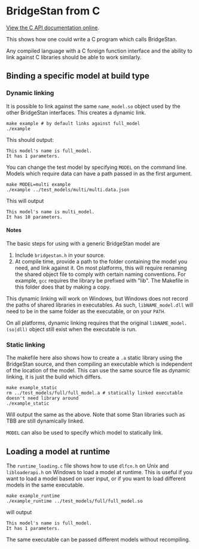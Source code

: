 # BridgeStan from C

[View the C API documentation online](https://roualdes.github.io/bridgestan/latest/languages/c-api.html).

This shows how one could write a C program which calls BridgeStan.

Any compiled language with a C foreign function interface and
the ability to link against C libraries should be able to work similarly.

## Binding a specific model at build type

### Dynamic linking

It is possible to link against the same `name_model.so` object used by the other
BridgeStan interfaces. This creates a dynamic link.

```shell
make example # by default links against full_model
./example
```

This should output:

```
This model's name is full_model.
It has 1 parameters.
```

You can change the test model by specifying `MODEL` on the command line.
Models which require data can have a path passed in as the first argument.

```shell
make MODEL=multi example
./example ../test_models/multi/multi.data.json
```

This will output

```
This model's name is multi_model.
It has 10 parameters.
```

#### Notes

The basic steps for using with a generic BridgeStan model are

1. Include `bridgestan.h` in your source.
2. At compile time, provide a path to the folder containing the model you need,
   and link against it. On most platforms, this will require renaming the shared object
   file to comply with certain naming conventions. For example, `gcc` requires the library
   be prefixed with "lib".
   The Makefile in this folder does that by making a copy.

This dynamic linking will work on Windows, but Windows does not record the paths
of shared libraries in executables. As such, `libNAME_model.dll` will need to be
in the same folder as the executable, or on your `PATH`.

On all platforms, dynamic linking requires that the original `libNAME_model.(so|dll)` object
still exist when the executable is run.

### Static linking

The makefile here also shows how to create a `.a` static library using the BridgeStan
source, and then compiling an executable which is independent of the location of the model.
This can use the same source file as dynamic linking, it is just the build which differs.

```shell
make example_static
rm ../test_models/full/full_model.a # statically linked executable doesn't need library around
./example_static
```

Will output the same as the above. Note that some Stan libraries such as TBB
are still dynamically linked.

`MODEL` can also be used to specify which model to statically link.

## Loading a model at runtime

The `runtime_loading.c` file shows how to use `dlfcn.h` on Unix and
`libloaderapi.h` on Windows to load a model at runtime.
This is useful if you want to load a model based on user input, or if you want to
load different models in the same executable.

```shell
make example_runtime
./example_runtime ../test_models/full/full_model.so
```

will output

```
This model's name is full_model.
It has 1 parameters.
```

The same executable can be passed different models without recompiling.
